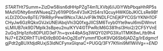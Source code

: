 $START$Ht7Summ+ZizDw58isn6dHHpPZgT4m1LXVbj6/iJ0iYWbPbqaHhRP5sMAdVDNty6mtWNueqZ2y61l9P05n4V3xK2tS4rs1QcuyHWKGbJKlCLsRe9BfxLD/Z0Oov8pTE/79iR8yrPewI9Ncx7JklJvIF9k1NDLFChEjKPYCGSrYKNH1OFCHyJw6GzRQkxGVJxUNElAbqVhi3Q0fxgJIICSM6Tvyb0Yte9wuI6miDWmvtsLMIUB7ok9D7MpIk3sBpeu2nu/KYV4I0TPwRcM6G381hsl3Hoi2/2CF5YVnE2uGq3Hp1zifo8DPU/D3eF7n+qvx44bASq3WQY02lPG3Xu1TMlK8wL/tb9h4NJ7+EZKDRhTTUHDi9zB0D4nOg2EofYymmf1DoK9VQ6Sb6jADZg/IrEdgmcfgjPdt2gBUXfdjdRUxjS3ldNCFynxGlqnaC+PUGQ/3FY7Kfiini9M1WiIVg==$END$